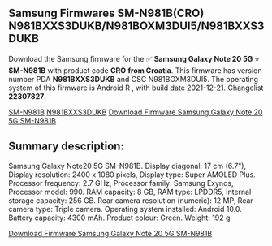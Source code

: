 <h2>Samsung Firmwares SM-N981B(CRO) N981BXXS3DUKB/N981BOXM3DUI5/N981BXXS3DUKB</h2>
Download the Samsung firmware for the ✅ <strong>Samsung Galaxy Note 20 5G </strong> ⭐ <strong>SM-N981B</strong> with product code <strong>CRO</strong> <strong> from Croatia</strong>. This firmware has version number PDA <strong>N981BXXS3DUKB</strong> and CSC N981BOXM3DUI5. The operating system of this firmware is Android R , with build date 2021-12-21. Changelist <strong>22307827</strong>.

[SM-N981B](https://samfirm.shop/samsung/model/SM-N981B)
[N981BXXS3DUKB](https://samfirm.shop/samsung/pda/N981BXXS3DUKB)
[Download Firmware Samsung Galaxy Note 20 5G SM-N981B](https://samfirm.shop/samsung/firmware/484252)
<h2>Summary description:</h2>
<p>Samsung Galaxy Note20 5G SM-N981B. Display diagonal: 17 cm (6.7"), Display resolution: 2400 x 1080 pixels, Display type: Super AMOLED Plus. Processor frequency: 2.7 GHz, Processor family: Samsung Exynos, Processor model: 990. RAM capacity: 8 GB, RAM type: LPDDR5, Internal storage capacity: 256 GB. Rear camera resolution (numeric): 12 MP, Rear camera type: Triple camera. Operating system installed: Android 10.0. Battery capacity: 4300 mAh. Product colour: Green. Weight: 192 g</p>


[Download Firmware Samsung Galaxy Note 20 5G SM-N981B](https://samfirm.shop/samsung/firmware/484252)
